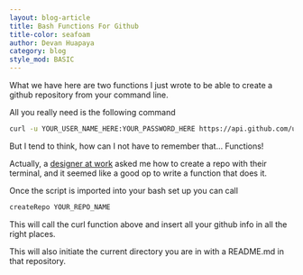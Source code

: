 ```yaml
---
layout: blog-article
title: Bash Functions For Github
title-color: seafoam
author: Devan Huapaya
category: blog
style_mod: BASIC
---
```


<script src="https://gist.github.com/imdevan/7d7b460efe2e1482bad255a764bf90ac.js"></script>

What we have here are two functions I just wrote to be able to create a github repository from your command line.

All you really need is the following command

```bash
curl -u YOUR_USER_NAME_HERE:YOUR_PASSWORD_HERE https://api.github.com/user/repos -d "{\"name\":\"YOUR_REPO_HERE\"}"
```

But I tend to think, how can I not have to remember that... Functions!

Actually, a [designer at work](https://twitter.com/matthewcpaul) asked me how to
create a repo with their terminal, and it seemed like a good op to write a
function that does it.

Once the script is imported into your bash set up you can call

```bash
createRepo YOUR_REPO_NAME
```

This will call the curl function above and insert all your github info in all
the right places.

This will also initiate the current directory you are in with a README.md in that repository.
